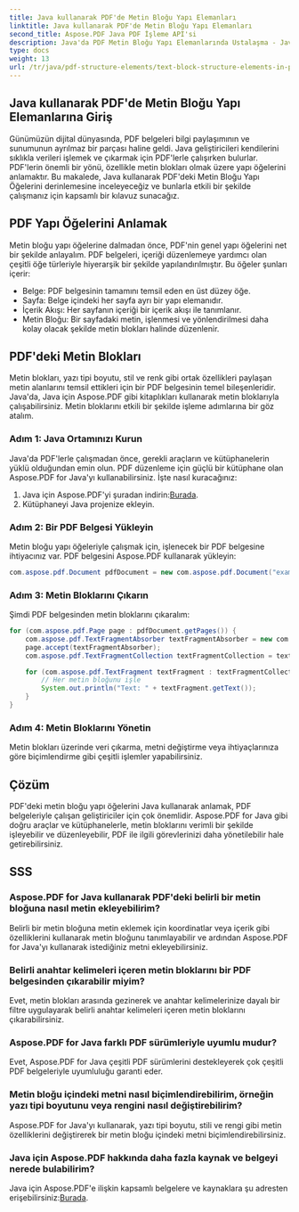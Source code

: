 ```yaml
---
title: Java kullanarak PDF'de Metin Bloğu Yapı Elemanları
linktitle: Java kullanarak PDF'de Metin Bloğu Yapı Elemanları
second_title: Aspose.PDF Java PDF İşleme API'si
description: Java'da PDF Metin Bloğu Yapı Elemanlarında Ustalaşma - Java için Aspose.PDF'yi kullanarak adım adım kılavuz.
type: docs
weight: 13
url: /tr/java/pdf-structure-elements/text-block-structure-elements-in-pdf-using-java/
---
```


## Java kullanarak PDF'de Metin Bloğu Yapı Elemanlarına Giriş

Günümüzün dijital dünyasında, PDF belgeleri bilgi paylaşımının ve sunumunun ayrılmaz bir parçası haline geldi. Java geliştiricileri kendilerini sıklıkla verileri işlemek ve çıkarmak için PDF'lerle çalışırken bulurlar. PDF'lerin önemli bir yönü, özellikle metin blokları olmak üzere yapı öğelerini anlamaktır. Bu makalede, Java kullanarak PDF'deki Metin Bloğu Yapı Öğelerini derinlemesine inceleyeceğiz ve bunlarla etkili bir şekilde çalışmanız için kapsamlı bir kılavuz sunacağız.

## PDF Yapı Öğelerini Anlamak

Metin bloğu yapı öğelerine dalmadan önce, PDF'nin genel yapı öğelerini net bir şekilde anlayalım. PDF belgeleri, içeriği düzenlemeye yardımcı olan çeşitli öğe türleriyle hiyerarşik bir şekilde yapılandırılmıştır. Bu öğeler şunları içerir:

- Belge: PDF belgesinin tamamını temsil eden en üst düzey öğe.
- Sayfa: Belge içindeki her sayfa ayrı bir yapı elemanıdır.
- İçerik Akışı: Her sayfanın içeriği bir içerik akışı ile tanımlanır.
- Metin Bloğu: Bir sayfadaki metin, işlenmesi ve yönlendirilmesi daha kolay olacak şekilde metin blokları halinde düzenlenir.

## PDF'deki Metin Blokları

Metin blokları, yazı tipi boyutu, stil ve renk gibi ortak özellikleri paylaşan metin alanlarını temsil ettikleri için bir PDF belgesinin temel bileşenleridir. Java'da, Java için Aspose.PDF gibi kitaplıkları kullanarak metin bloklarıyla çalışabilirsiniz. Metin bloklarını etkili bir şekilde işleme adımlarına bir göz atalım.

### Adım 1: Java Ortamınızı Kurun

Java'da PDF'lerle çalışmadan önce, gerekli araçların ve kütüphanelerin yüklü olduğundan emin olun. PDF düzenleme için güçlü bir kütüphane olan Aspose.PDF for Java'yı kullanabilirsiniz. İşte nasıl kuracağınız:

1.  Java için Aspose.PDF'yi şuradan indirin:[Burada](https://releases.aspose.com/pdf/java/).
2. Kütüphaneyi Java projenize ekleyin.

### Adım 2: Bir PDF Belgesi Yükleyin

Metin bloğu yapı öğeleriyle çalışmak için, işlenecek bir PDF belgesine ihtiyacınız var. PDF belgesini Aspose.PDF kullanarak yükleyin:

```java
com.aspose.pdf.Document pdfDocument = new com.aspose.pdf.Document("example.pdf");
```

### Adım 3: Metin Bloklarını Çıkarın

Şimdi PDF belgesinden metin bloklarını çıkaralım:

```java
for (com.aspose.pdf.Page page : pdfDocument.getPages()) {
    com.aspose.pdf.TextFragmentAbsorber textFragmentAbsorber = new com.aspose.pdf.TextFragmentAbsorber();
    page.accept(textFragmentAbsorber);
    com.aspose.pdf.TextFragmentCollection textFragmentCollection = textFragmentAbsorber.getTextFragments();

    for (com.aspose.pdf.TextFragment textFragment : textFragmentCollection) {
        // Her metin bloğunu işle
        System.out.println("Text: " + textFragment.getText());
    }
}
```

### Adım 4: Metin Bloklarını Yönetin

Metin blokları üzerinde veri çıkarma, metni değiştirme veya ihtiyaçlarınıza göre biçimlendirme gibi çeşitli işlemler yapabilirsiniz.

## Çözüm

PDF'deki metin bloğu yapı öğelerini Java kullanarak anlamak, PDF belgeleriyle çalışan geliştiriciler için çok önemlidir. Aspose.PDF for Java gibi doğru araçlar ve kütüphanelerle, metin bloklarını verimli bir şekilde işleyebilir ve düzenleyebilir, PDF ile ilgili görevlerinizi daha yönetilebilir hale getirebilirsiniz.

## SSS

### Aspose.PDF for Java kullanarak PDF'deki belirli bir metin bloğuna nasıl metin ekleyebilirim?

Belirli bir metin bloğuna metin eklemek için koordinatlar veya içerik gibi özelliklerini kullanarak metin bloğunu tanımlayabilir ve ardından Aspose.PDF for Java'yı kullanarak istediğiniz metni ekleyebilirsiniz.

### Belirli anahtar kelimeleri içeren metin bloklarını bir PDF belgesinden çıkarabilir miyim?

Evet, metin blokları arasında gezinerek ve anahtar kelimelerinize dayalı bir filtre uygulayarak belirli anahtar kelimeleri içeren metin bloklarını çıkarabilirsiniz.

### Aspose.PDF for Java farklı PDF sürümleriyle uyumlu mudur?

Evet, Aspose.PDF for Java çeşitli PDF sürümlerini destekleyerek çok çeşitli PDF belgeleriyle uyumluluğu garanti eder.

### Metin bloğu içindeki metni nasıl biçimlendirebilirim, örneğin yazı tipi boyutunu veya rengini nasıl değiştirebilirim?

Aspose.PDF for Java'yı kullanarak, yazı tipi boyutu, stili ve rengi gibi metin özelliklerini değiştirerek bir metin bloğu içindeki metni biçimlendirebilirsiniz.

### Java için Aspose.PDF hakkında daha fazla kaynak ve belgeyi nerede bulabilirim?

 Java için Aspose.PDF'e ilişkin kapsamlı belgelere ve kaynaklara şu adresten erişebilirsiniz:[Burada](https://reference.aspose.com/pdf/java/).